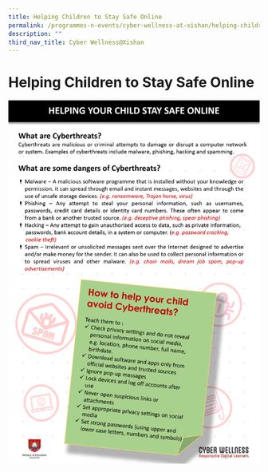 ```yaml
---
title: Helping Children to Stay Safe Online
permalink: /programmes-n-events/cyber-wellness-at-xishan/helping-children-to-stay-safe-online
description: ""
third_nav_title: Cyber Wellness@Xishan
---
```

# **Helping Children to Stay Safe Online**

![](/images/03%20To%20Stay%20Safe%20Online.png)